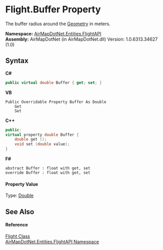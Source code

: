 # Flight.Buffer Property 
 

The buffer radius around the <a href="90485229-1ec2-4b0c-6b82-bfae02970207">Geometry</a> in meters.

**Namespace:**&nbsp;<a href="a60d18d4-c6d0-7461-9b94-22e39530ec94">AirMapDotNet.Entities.FlightAPI</a><br />**Assembly:**&nbsp;AirMapDotNet (in AirMapDotNet.dll) Version: 1.0.6313.34627 (1.0)

## Syntax

**C#**<br />
``` C#
public virtual double Buffer { get; set; }
```

**VB**<br />
``` VB
Public Overridable Property Buffer As Double
	Get
	Set
```

**C++**<br />
``` C++
public:
virtual property double Buffer {
	double get ();
	void set (double value);
}
```

**F#**<br />
``` F#
abstract Buffer : float with get, set
override Buffer : float with get, set
```


#### Property Value
Type: <a href="http://msdn2.microsoft.com/en-us/library/643eft0t" target="_blank">Double</a>

## See Also


#### Reference
<a href="16017ca6-d6d5-98b0-eb53-d143094611b5">Flight Class</a><br /><a href="a60d18d4-c6d0-7461-9b94-22e39530ec94">AirMapDotNet.Entities.FlightAPI Namespace</a><br />